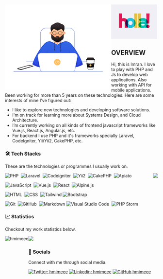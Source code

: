 <img align="left" alt="Brain" width="350" src="https://github.com/hmimeee/hmimeee/raw/main/coding.png">
<img src="https://github.com/hmimeee/hmimeee/raw/main/hello.gif" width="30%">

## OVERVIEW
Hi, this is Imran. I love to play with PHP and Js to develop web applications. Also working with API for mobile applications. Been working for more than 5 years on these technologies. Here are some interests of mine I've figured out:
- I like to explore new technologies and developing software solutions.
- I'm on track for learning more about Systems Design, and Cloud Architecture.
- I’m currently working on all kinds of frontend javascript frameworks like Vue.js, React.js, Angular.js, etc.
- For backend I use PHP and it's frameworks specially Laravel, CodeIgniter, Yii/Yii2, CakePHP, etc.

### 🛠 Tech Stacks
These are the technologies or programmes I usually work on.

 <img align="right" height="150" src="https://github-readme-stats.vercel.app/api/top-langs/?username=hmimeee&theme=react&layout=compact" />
 
![PHP](https://img.shields.io/badge/-PHP-05122A?style=flat&logo=php)&nbsp;
![Laravel](https://img.shields.io/badge/-Larvel-05122A?style=flat&logo=laravel)&nbsp;
![Codeigniter](https://img.shields.io/badge/-Codeigniter-05122A?style=flat&logo=codeigniter)&nbsp;
![Yii2](https://img.shields.io/badge/-Yii2-05122A?style=flat&logo=php)&nbsp;
![CakePHP](https://img.shields.io/badge/-CakePHP-05122A?style=flat&logo=cakephp)&nbsp;
![Apiato](https://img.shields.io/badge/-Apiato-05122A?style=flat&logo=laravel)&nbsp;

![JavaScript](https://img.shields.io/badge/-JavaScript-05122A?style=flat&logo=javascript)&nbsp;
![Vue.js](https://img.shields.io/badge/-Vue.js-05122A?style=flat&logo=vue.js)&nbsp;
![React](https://img.shields.io/badge/-React-05122A?style=flat&logo=react)&nbsp;
![Alpine.js](https://img.shields.io/badge/-Alpine.js-05122A?style=flat&logo=alpine.js)&nbsp;

![HTML](https://img.shields.io/badge/-HTML-05122A?style=flat&logo=HTML5)&nbsp;
![CSS](https://img.shields.io/badge/-CSS-05122A?style=flat&logo=CSS3&logoColor=1572B6)&nbsp;
![Tailwind](https://img.shields.io/badge/-Tailwind-05122A?style=flat&logo=tailwind-css&logoColor=563D7C)
![Bootstrap](https://img.shields.io/badge/-Bootstrap-05122A?style=flat&logo=bootstrap&logoColor=563D7C)

![Git](https://img.shields.io/badge/-Git-05122A?style=flat&logo=git)&nbsp;
![GitHub](https://img.shields.io/badge/-GitHub-05122A?style=flat&logo=github)&nbsp;
![Markdown](https://img.shields.io/badge/-Markdown-05122A?style=flat&logo=markdown)
![Visual Studio Code](https://img.shields.io/badge/-Visual%20Studio%20Code-05122A?style=flat&logo=visual-studio-code&logoColor=007ACC)&nbsp;
![PHP Storm](https://img.shields.io/badge/-PHP%20Storm-05122A?style=flat&logo=phpstorm)&nbsp;


### 📈 Statistics
Checkout my work statistics below.

 <img  height= "130" align="left" alt="hmimeee" src="https://github-readme-streak-stats.herokuapp.com/?user=hmimeee&theme=dark&hide_border=true" />
 <img height= "130" src="https://github-readme-stats.vercel.app/api?username=hmimeee&theme=dark&hide_border=true&show_icons=true&include_all_commits=true" />


### 💬 Socials
Connect with me through social media.

 [![Twitter: hmimeee](https://img.shields.io/twitter/follow/hmimeee?style=social)](https://twitter.com/hmimeee)
[![Linkedin: hmimeee](https://img.shields.io/badge/-hmimeee-blue?style=flat-square&logo=Linkedin&logoColor=white&link=https://www.linkedin.com/in/hmimeee/)](https://www.linkedin.com/in/hmimeee/)
[![GitHub hmimeee](https://img.shields.io/github/followers/hmimeee?label=follow&style=social)](https://github.com/hmimeee)
